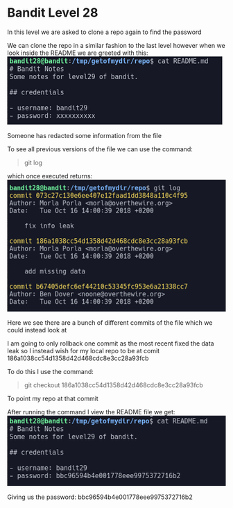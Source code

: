 # Bandit Level 28

In this level we are asked to clone a repo again to find the password

We can clone the repo in a similar fashion to the last level however when we look inside the README we are greeted with this:
![bfe3fdc6.png](../src/bfe3fdc6.png)

Someone has redacted some information from the file

To see all previous versions of the file we can use the command:
> git log

which once executed returns:
![3df79b43.png](../src/3df79b43.png)

Here we see there are a bunch of different commits of the file which we could instead look at

I am going to only rollback one commit as the most recent fixed the data leak so I instead wish for my local repo to be at comit 186a1038cc54d1358d42d468cdc8e3cc28a93fcb

To do this I use the command:
> git checkout 186a1038cc54d1358d42d468cdc8e3cc28a93fcb

To point my repo at that commit

After running the command I view the README file we get:
![b6012fe1.png](../src/b6012fe1.png)

Giving us the password: bbc96594b4e001778eee9975372716b2
